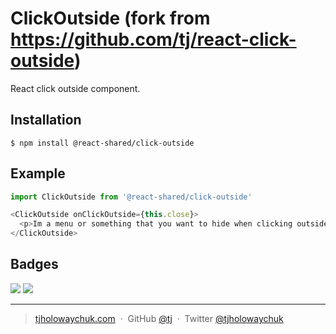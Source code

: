 
# ClickOutside (fork from https://github.com/tj/react-click-outside)

React click outside component.

## Installation

```
$ npm install @react-shared/click-outside
```

## Example

```js
import ClickOutside from '@react-shared/click-outside'

<ClickOutside onClickOutside={this.close}>
  <p>Im a menu or something that you want to hide when clicking outside.</p>
</ClickOutside>
```

## Badges

![](https://img.shields.io/badge/license-MIT-blue.svg)
![](https://img.shields.io/badge/status-stable-green.svg)

---

> [tjholowaychuk.com](http://tjholowaychuk.com) &nbsp;&middot;&nbsp;
> GitHub [@tj](https://github.com/tj) &nbsp;&middot;&nbsp;
> Twitter [@tjholowaychuk](https://twitter.com/tjholowaychuk)
